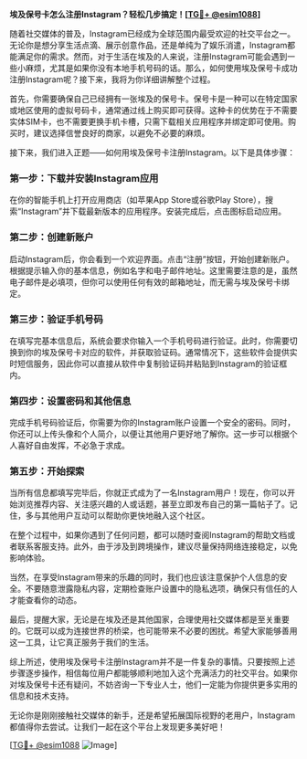 **埃及保号卡怎么注册Instagram？轻松几步搞定！[[TG💪+ @esim1088](https://t.me/s/esim1088)]**

随着社交媒体的普及，Instagram已经成为全球范围内最受欢迎的社交平台之一。无论你是想分享生活点滴、展示创意作品，还是单纯为了娱乐消遣，Instagram都能满足你的需求。然而，对于生活在埃及的人来说，注册Instagram可能会遇到一些小麻烦，尤其是如果你没有本地手机号码的话。那么，如何使用埃及保号卡成功注册Instagram呢？接下来，我将为你详细讲解整个过程。

首先，你需要确保自己已经拥有一张埃及的保号卡。保号卡是一种可以在特定国家或地区使用的虚拟号码卡，通常通过线上购买即可获得。这种卡的优势在于不需要实体SIM卡，也不需要更换手机卡槽，只需下载相关应用程序并绑定即可使用。购买时，建议选择信誉良好的商家，以避免不必要的麻烦。

接下来，我们进入正题——如何用埃及保号卡注册Instagram。以下是具体步骤：

### 第一步：下载并安装Instagram应用

在你的智能手机上打开应用商店（如苹果App Store或谷歌Play Store），搜索“Instagram”并下载最新版本的应用程序。安装完成后，点击图标启动应用。

### 第二步：创建新账户

启动Instagram后，你会看到一个欢迎界面。点击“注册”按钮，开始创建新账户。根据提示输入你的基本信息，例如名字和电子邮件地址。这里需要注意的是，虽然电子邮件是必填项，但你可以使用任何有效的邮箱地址，而无需与埃及保号卡绑定。

### 第三步：验证手机号码

在填写完基本信息后，系统会要求你输入一个手机号码进行验证。此时，你需要切换到你的埃及保号卡对应的软件，并获取验证码。通常情况下，这些软件会提供实时短信服务，因此你可以直接从软件中复制验证码并粘贴到Instagram的验证框内。

### 第四步：设置密码和其他信息

完成手机号码验证后，你需要为你的Instagram账户设置一个安全的密码。同时，你还可以上传头像和个人简介，以便让其他用户更好地了解你。这一步可以根据个人喜好自由发挥，不必急于求成。

### 第五步：开始探索

当所有信息都填写完毕后，你就正式成为了一名Instagram用户！现在，你可以开始浏览推荐内容、关注感兴趣的人或话题，甚至立即发布自己的第一篇帖子了。记住，多与其他用户互动可以帮助你更快地融入这个社区。

在整个过程中，如果你遇到了任何问题，都可以随时查阅Instagram的帮助文档或者联系客服支持。此外，由于涉及到跨境操作，建议尽量保持网络连接稳定，以免影响体验。

当然，在享受Instagram带来的乐趣的同时，我们也应该注意保护个人信息的安全。不要随意泄露隐私内容，定期检查账户设置中的隐私选项，确保只有信任的人才能查看你的动态。

最后，提醒大家，无论是在埃及还是其他国家，合理使用社交媒体都是至关重要的。它既可以成为连接世界的桥梁，也可能带来不必要的困扰。希望大家能够善用这一工具，让它真正服务于我们的生活。

综上所述，使用埃及保号卡注册Instagram并不是一件复杂的事情。只要按照上述步骤逐步操作，相信每位用户都能够顺利地加入这个充满活力的社交平台。如果你对埃及保号卡还有疑问，不妨咨询一下专业人士，他们一定能为你提供更多实用的信息和技术支持。

无论你是刚刚接触社交媒体的新手，还是希望拓展国际视野的老用户，Instagram都值得你去尝试。让我们一起在这个平台上发现更多美好吧！

[[TG💪+ @esim1088](https://t.me/s/esim1088) ![Image](https://i.postimg.cc/4NQfJmqS/Snipaste-2025-05-13-00-14-12.png)]